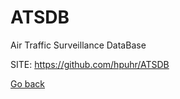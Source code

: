 # ATSDB
 
 Air Traffic Surveillance DataBase
 
 SITE: https://github.com/hpuhr/ATSDB

 [Go back](https://portable-linux-apps.github.io/apps.html)
